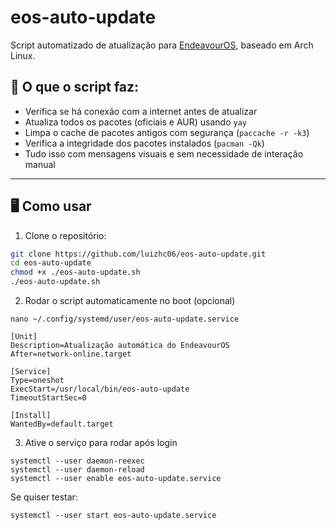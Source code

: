 # eos-auto-update

Script automatizado de atualização para [EndeavourOS](https://endeavouros.com), baseado em Arch Linux.

## 🔧 O que o script faz:

- Verifica se há conexão com a internet antes de atualizar
- Atualiza todos os pacotes (oficiais e AUR) usando `yay`
- Limpa o cache de pacotes antigos com segurança (`paccache -r -k3`)
- Verifica a integridade dos pacotes instalados (`pacman -Qk`)
- Tudo isso com mensagens visuais e sem necessidade de interação manual

---

## 🖥️ Como usar

1. Clone o repositório:

```bash
git clone https://github.com/luizhc06/eos-auto-update.git
cd eos-auto-update
chmod +x ./eos-auto-update.sh
./eos-auto-update.sh
```

2.  Rodar o script automaticamente no boot (opcional)
```
nano ~/.config/systemd/user/eos-auto-update.service
```
```
[Unit]
Description=Atualização automática do EndeavourOS
After=network-online.target

[Service]
Type=oneshot
ExecStart=/usr/local/bin/eos-auto-update
TimeoutStartSec=0

[Install]
WantedBy=default.target
```

3. Ative o serviço para rodar após login
```
systemctl --user daemon-reexec
systemctl --user daemon-reload
systemctl --user enable eos-auto-update.service
```

Se quiser testar:
```
systemctl --user start eos-auto-update.service
```
